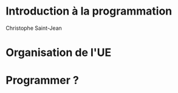 # Introduction à la programmation

Christophe Saint-Jean

# Organisation de l'UE


# Programmer ?


<!--stackedit_data:
eyJoaXN0b3J5IjpbMTIwMjYzODE0MF19
-->